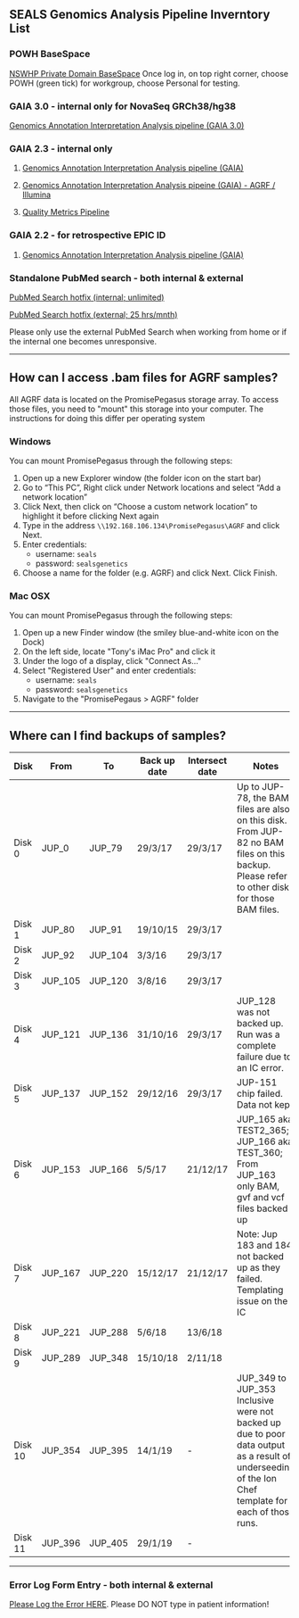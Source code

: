 ## SEALS Genomics Analysis Pipeline Inverntory List

### POWH BaseSpace

[NSWHP Private Domain BaseSpace](https://nswhp-pl.aps2.sh.basespace.illumina.com/)
Once log in, on top right corner, choose POWH (green tick) for workgroup, choose Personal for testing. 

### GAIA 3.0 - internal only for NovaSeq GRCh38/hg38

[Genomics Annotation Interpretation Analysis pipeline (GAIA 3.0)](http://192.168.106.148:3838/gaia/)

### GAIA 2.3 - internal only

1. [Genomics Annotation Interpretation Analysis pipeline (GAIA)](http://192.168.106.108:3838/GAIA_proton/)

2. [Genomics Annotation Interpretation Analysis pipeine (GAIA) - AGRF / Illumina](http://192.168.106.108:3838/GAIA_illumina/)

3. [Quality Metrics Pipeline](http://192.168.106.199:3838/qc/)

### GAIA 2.2 - for retrospective EPIC ID 

1. [Genomics Annotation Interpretation Analysis pipeline (GAIA)](http://192.168.106.132:3838/myapp/)

### Standalone PubMed search - both internal & external

[PubMed Search hotfix (internal; unlimited)](http://192.168.106.108:3838/PubMedSearchTest_hotfix/)

[PubMed Search hotfix (external; 25 hrs/mnth)](https://zhucius.shinyapps.io/PubMedSearchTest_hotfix/)

Please only use the external PubMed Search when working from home or if the internal one becomes unresponsive.

----------------------------------------------------------------------------------------------------------------------------
## How can I access .bam files for AGRF samples?
All AGRF data is located on the PromisePegasus storage array. To access those files, you need to "mount" this storage into your computer. The instructions for doing this differ per operating system

### Windows
You can mount PromisePegasus through the following steps:

1. Open up a new Explorer window (the folder icon on the start bar)
2. Go to “This PC”, Right click under Network locations and select “Add a network location”
3. Click Next, then click on “Choose a custom network location” to highlight it before clicking Next again
4. Type in the address `\\192.168.106.134\PromisePegasus\AGRF` and click Next.
5. Enter credentials:
      * username: `seals`
      * password: `sealsgenetics`
6. Choose a name for the folder (e.g. AGRF) and click Next. Click Finish.

### Mac OSX

You can mount PromisePegasus through the following steps:

1. Open up a new Finder window (the smiley blue-and-white icon on the Dock)
2. On the left side, locate "Tony's iMac Pro" and click it
3. Under the logo of a display, click "Connect As..."
4. Select "Registered User" and enter credentials:
      * username: `seals`
      * password: `sealsgenetics`
5. Navigate to the "PromisePegaus > AGRF" folder

----------------------------------------------------------------------------------------------------------------------------
## Where can I find backups of samples?

| Disk    | From    | To      | Back up date | Intersect date | Notes                                                                                                                                                |
|---------|---------|---------|--------------|----------------|------------------------------------------------------------------------------------------------------------------------------------------------------|
| Disk 0  | JUP_0   | JUP_79  | 29/3/17      | 29/3/17        | Up to JUP-78, the BAM files are also on this disk. From JUP-82 no BAM files on this backup. Please refer to other disks for those BAM files.         |
| Disk 1  | JUP_80  | JUP_91  | 19/10/15     | 29/3/17        |                                                                                                                                                      |
| Disk 2  | JUP_92  | JUP_104 | 3/3/16       | 29/3/17        |                                                                                                                                                      |
| Disk 3  | JUP_105 | JUP_120 | 3/8/16       | 29/3/17        |                                                                                                                                                      |
| Disk 4  | JUP_121 | JUP_136 | 31/10/16     | 29/3/17        | JUP_128 was not backed up. Run was a complete failure due to an IC error.                                                                            |
| Disk 5  | JUP_137 | JUP_152 | 29/12/16     | 29/3/17        | JUP-151 chip failed. Data not kept                                                                                                                   |
| Disk 6  | JUP_153 | JUP_166 | 5/5/17       | 21/12/17       | JUP_165 aka TEST2_365; JUP_166 aka TEST_360; From JUP_163 only BAM, gvf and vcf files backed up                                                      |
| Disk 7  | JUP_167 | JUP_220 | 15/12/17     | 21/12/17       | Note: Jup 183 and 184 not backed up as they failed. Templating issue on the IC                                                                       |
| Disk 8  | JUP_221 | JUP_288 | 5/6/18       | 13/6/18        |                                                                                                                                                      |
| Disk 9  | JUP_289 | JUP_348 | 15/10/18     | 2/11/18        |                                                                                                                                                      |
| Disk 10 | JUP_354 | JUP_395 | 14/1/19      | -              | JUP_349 to JUP_353 Inclusive were not backed up due to poor data output as a result of underseeding of the Ion Chef template for each of those runs. |
| Disk 11 | JUP_396 | JUP_405 | 29/1/19      | -              |                                                                                                                                                      |

----------------------------------------------------------------------------------------------------------------------------
### Error Log Form Entry - both internal & external

[Please Log the Error HERE](https://forms.gle/1QHq86jYwpFt8qqY8). Please DO NOT type in patient information! 
